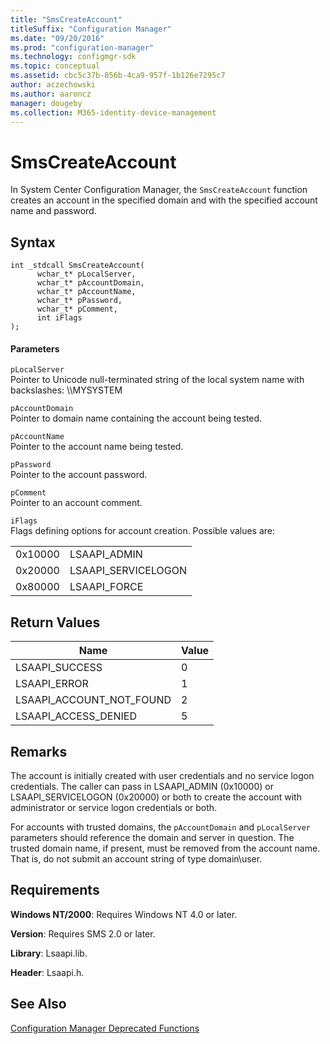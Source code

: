 ```yaml
---
title: "SmsCreateAccount"
titleSuffix: "Configuration Manager"
ms.date: "09/20/2016"
ms.prod: "configuration-manager"
ms.technology: configmgr-sdk
ms.topic: conceptual
ms.assetid: cbc5c37b-856b-4ca9-957f-1b126e7295c7
author: aczechowski
ms.author: aaroncz
manager: dougeby
ms.collection: M365-identity-device-management
---
```

# SmsCreateAccount
In System Center Configuration Manager, the `SmsCreateAccount` function creates an account in the specified domain and with the specified account name and password.  

## Syntax  

```  
int _stdcall SmsCreateAccount(  
      wchar_t* pLocalServer,  
      wchar_t* pAccountDomain,  
      wchar_t* pAccountName,  
      wchar_t* pPassword,  
      wchar_t* pComment,  
      int iFlags  
);  
```  

#### Parameters  
 `pLocalServer`  
 Pointer to Unicode null-terminated string of the local system name with backslashes: \\\MYSYSTEM  

 `pAccountDomain`  
 Pointer to domain name containing the account being tested.  

 `pAccountName`  
 Pointer to the account name being tested.  

 `pPassword`  
 Pointer to the account password.  

 `pComment`  
 Pointer to an account comment.  

 `iFlags`  
 Flags defining options for account creation. Possible values are:  

|||  
|-|-|  
|0x10000|LSAAPI_ADMIN|  
|0x20000|LSAAPI_SERVICELOGON|  
|0x80000|LSAAPI_FORCE|  

## Return Values  

|Name|Value|  
|----------|-----------|  
|LSAAPI_SUCCESS|0|  
|LSAAPI_ERROR|1|  
|LSAAPI_ACCOUNT_NOT_FOUND|2|  
|LSAAPI_ACCESS_DENIED|5|  

## Remarks  
 The account is initially created with user credentials and no service logon credentials. The caller can pass in LSAAPI_ADMIN (0x10000) or LSAAPI_SERVICELOGON (0x20000) or both to create the account with administrator or service logon credentials or both.  

 For accounts with trusted domains, the `pAccountDomain` and `pLocalServer` parameters should reference the domain and server in question. The trusted domain name, if present, must be removed from the account name. That is, do not submit an account string of type domain\user.  

## Requirements  
 **Windows NT/2000**: Requires Windows NT 4.0 or later.  

 **Version**: Requires SMS 2.0 or later.  

 **Library**: Lsaapi.lib.  

 **Header**: Lsaapi.h.  

## See Also  
 [Configuration Manager Deprecated Functions](../../../develop/reference/misc/deprecated-functions.md)

